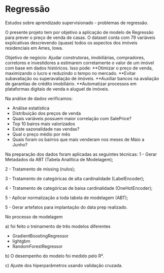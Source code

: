 # Regressão
Estudos sobre aprendizado supervisionado - problemas de regressão.

O presente projeto tem por objetivo a aplicação de modelo de Regressão para prever o preço de venda de casas. 
O dataset conta com 79 variáveis ​​explicativas descrevendo (quase) todos os aspectos dos imóveis residenciais em Ames, Iowa.

Objetivo de negócio: Ajudar construtoras, imobiliárias, compradores, corretores e investidores a estimarem corretamente o valor de um imóvel com base em dados históricos. Isso pode:
**Otimizar o preço de venda, maximizando o lucro e reduzindo o tempo no mercado.
**Evitar subavaliação ou superavaliação de imóveis.
**Auxiliar bancos na avaliação de garantias de crédito imobiliário.
**Automatizar processos em plataformas digitais de venda e aluguel de imóveis.

Na análise de dados verificamos:
- Análise estatística
- Distribuição dos preços de venda
- Quais variáveis possuem maior correlação com SalePrice?
- Top 10 bairos mais valorizados
- Existe sazonalidade nas vendas?
- Qual o preço médio por mês
- Quais foram os bairros que mais venderam nos meses de Maio a Junho?

Na preparação dos dados foram aplicadas as seguintes técnicas:
1 - Gerar Metadados da ABT (Tabela Analítica de Modelagem);

2 - Tratamento de missing (nulos);

3 - Tratamento de categóricas de alta cardinalidade (LabelEncoder);

4 - Tratamento de categóricas de baixa cardinalidade (OneHotEncoder);

5 - Aplicar normalização a toda tabela de modelagem (ABT);

5 - Gerar artefatos para implantação do data prep realizado.

No processo de modelagem

a) foi feito o treinamento de três modelos diferentes
  - GradientBoostingRegressor
  - lightgbm
  - RandomForestRegressor
    
b) O desempenho do modelo foi medido pelo R².

c)  Ajuste dos hiperparâmetros usando validação cruzada.
